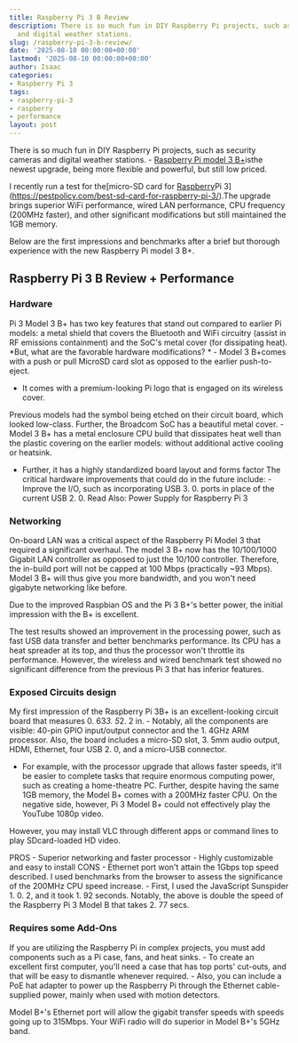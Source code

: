 ```yaml
---
title: Raspberry Pi 3 B Review
description: There is so much fun in DIY Raspberry Pi projects, such as security cameras
  and digital weather stations.
slug: /raspberry-pi-3-b-review/
date: '2025-08-10 00:00:00+00:00'
lastmod: '2025-08-10 00:00:00+00:00'
author: Isaac
categories:
- Raspberry Pi 3
tags:
- raspberry-pi-3
- raspberry
- performance
layout: post
---
```

There is so much fun in DIY Raspberry Pi projects, such as security cameras and digital weather stations. - [Raspberry Pi model 3 B+](https://www.raspberrypi.org/products/[raspberry-pi-3](https://pestpolicy.com/best-heatsink-for-raspberry-pi-3/)-model-b-plus/)isthe newest upgrade, being more flexible and powerful, but still low priced.

I recently run a test for the[micro-SD card for [Raspberry](https://pestpolicy.com/best-os-for-raspberry-pi-3/)Pi 3](https://pestpolicy.com/best-sd-card-for-raspberry-pi-3/).The upgrade brings superior WiFi performance, wired LAN performance, CPU frequency (200MHz faster), and other significant modifications but still maintained the 1GB memory.

Below are the first impressions and benchmarks after a brief but thorough experience with the new Raspberry Pi model 3 B+.

##  Raspberry Pi 3 B Review + Performance

###  Hardware

Pi 3 Model 3 B+ has two key features that stand out compared to earlier Pi models: a metal shield that covers the Bluetooth and WiFi circuitry (assist in RF emissions containment) and the SoC's metal cover (for dissipating heat). *But, what are the favorable hardware modifications? * - Model 3 B+comes with a push or pull MicroSD card slot as opposed to the earlier push-to-eject.

- It comes with a premium-looking Pi logo that is engaged on its wireless cover.

Previous models had the symbol being etched on their circuit board, which looked low-class. Further, the Broadcom SoC has a beautiful metal cover. - Model 3 B+ has a metal enclosure CPU build that dissipates heat well than the plastic covering on the earlier models: without additional active cooling or heatsink.

- Further, it has a highly standardized board layout and forms factor The critical hardware improvements that could do in the future include: - Improve the I/O, such as incorporating USB 3. 0. ports in place of the current USB 2. 0. Read Also: Power Supply for Raspberry Pi 3

###  Networking

On-board LAN was a critical aspect of the Raspberry Pi Model 3 that required a significant overhaul. The model 3 B+ now has the 10/100/1000 Gigabit LAN controller as opposed to just the 10/100 controller. Therefore, the in-build port will not be capped at 100 Mbps (practically ~93 Mbps). Model 3 B+ will thus give you more bandwidth, and you won't need gigabyte networking like before.

Due to the improved Raspbian OS and the Pi 3 B+'s better power, the initial impression with the B+ is excellent.

The test results showed an improvement in the processing power, such as fast USB data transfer and better benchmarks performance. Its CPU has a heat spreader at its top, and thus the processor won't throttle its performance. However, the wireless and wired benchmark test showed no significant difference from the previous Pi 3 that has inferior features.

###  **Exposed Circuits design**

My first impression of the Raspberry Pi 3B+ is an excellent-looking circuit board that measures 0. 63*3. 5*2. 2 in. - Notably, all the components are visible: 40-pin GPIO input/output connector and the 1. 4GHz ARM processor. Also, the board includes a micro-SD slot, 3. 5mm audio output, HDMI, Ethernet, four USB 2. 0, and a micro-USB connector.

- For example, with the processor upgrade that allows faster speeds, it'll be easier to complete tasks that require enormous computing power, such as creating a home-theatre PC. Further, despite having the same 1GB memory, the Model B+ comes with a 200MHz faster CPU. On the negative side, however, Pi 3 Model B+ could not effectively play the YouTube 1080p video.

However, you may install VLC through different apps or command lines to play SDcard-loaded HD video.

PROS - Superior networking and faster processor - Highly customizable and easy to install CONS - Ethernet port won't attain the 1Gbps top speed described. I used benchmarks from the browser to assess the significance of the 200MHz CPU speed increase. - First, I used the JavaScript Sunspider 1. 0. 2, and it took 1. 92 seconds. Notably, the above is double the speed of the Raspberry Pi 3 Model B that takes 2. 77 secs.

###  **Requires some Add-Ons**

If you are utilizing the Raspberry Pi in complex projects, you must add components such as a Pi case, fans, and heat sinks. - To create an excellent first computer, you'll need a case that has top ports' cut-outs, and that will be easy to dismantle whenever required. - Also, you can include a PoE hat adapter to power up the Raspberry Pi through the Ethernet cable-supplied power, mainly when used with motion detectors.

Model B+'s Ethernet port will allow the gigabit transfer speeds with speeds going up to 315Mbps. Your WiFi radio will do superior in Model B+'s 5GHz band.